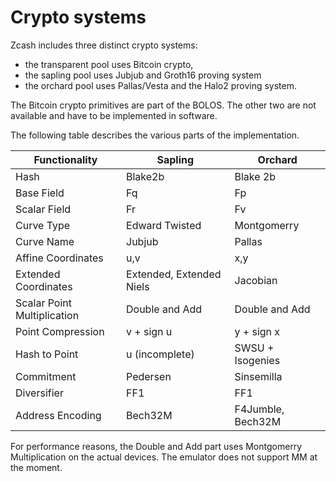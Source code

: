 # Crypto systems

Zcash includes three distinct crypto systems:
- the transparent pool uses Bitcoin crypto,
- the sapling pool uses Jubjub and Groth16 proving system
- the orchard pool uses Pallas/Vesta and the Halo2 proving system.

The Bitcoin crypto primitives are part of the BOLOS.
The other two are not available and have to be implemented
in software.

The following table describes the various parts of the implementation.

| Functionality | Sapling | Orchard |
| --- | --- | --- |
| Hash | Blake2b | Blake 2b |
| Base Field | Fq | Fp |
| Scalar Field | Fr | Fv | 
| Curve Type | Edward Twisted | Montgomerry |
| Curve Name | Jubjub | Pallas |
| Affine Coordinates | u,v | x,y |
| Extended Coordinates | Extended, Extended Niels | Jacobian |
| Scalar Point Multiplication | Double and Add | Double and Add |
| Point Compression | v + sign u | y + sign x |
| Hash to Point | u (incomplete) | SWSU + Isogenies |
| Commitment | Pedersen | Sinsemilla |
| Diversifier | FF1 | FF1 | 
| Address Encoding | Bech32M | F4Jumble, Bech32M |

For performance reasons, the Double and Add part uses Montgomerry Multiplication
on the actual devices. The emulator does not support MM at the moment.
